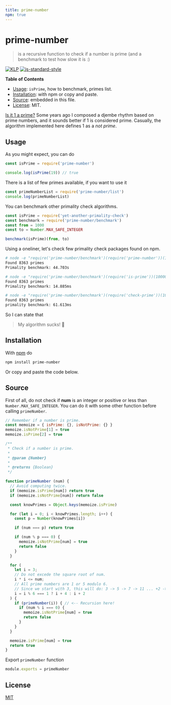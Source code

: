 ```yaml
---
title: prime-number
npm: true
---
```

# prime-number

> is a recursive function to check if a number is prime (and a benchmark to test how slow it is :)

[![KLP](https://img.shields.io/badge/kiss-literate-orange.svg)](https://github.com/fibo/kiss-literate-programming)
[![js-standard-style](https://img.shields.io/badge/code%20style-standard-brightgreen.svg)](http://standardjs.com/)

**Table of Contents**

* [Usage](#usage): `isPrime`, how to benchmark, primes list.
* [Installation](#installation): with npm or copy and paste.
* [Source](#source): embedded in this file.
* [License](#license): MIT.

[Is it 1 a prime?](https://en.wikipedia.org/wiki/Prime_number#Primality_of_one)
Some years ago I composed a djembe rhythm based on prime numbers, and it sounds better if 1 is considered prime. Casually, the algorithm implemented here defines 1 as a *not prime*.

## Usage

As you might expect, you can do

```js
const isPrime = require('prime-number')

console.log(isPrime(19)) // true
```

There is a list of few primes available, if you want to use it

```js
const primeNumberList = require('prime-number/list')
console.log(primeNumberList)
```

You can benchmark other primality check algorithms.

```js
const isPrime = require('yet-another-primality-check')
const benchmark = require('prime-number/benchmark')
const from = 1000
const to = Number.MAX_SAFE_INTEGER

benchmark(isPrime)(from, to)
```

Using a oneliner, let's check few primality check packages found on npm.

```bash
# node -e "require('prime-number/benchmark')(require('prime-number'))(10000, 100000)"
Found 8363 primes
Primality benchmark: 44.703s

# node -e "require('prime-number/benchmark')(require('is-prime'))(10000, 100000)"
Found 8363 primes
Primality benchmark: 14.885ms

# node -e "require('prime-number/benchmark')(require('check-prime'))(10000, 100000)"
Found 8363 primes
primality benchmark: 61.613ms
```

So I can state that

> My algorithm sucks! 🐸

## Installation

With [npm](https://npmjs.org/) do

```bash
npm install prime-number
```

Or copy and paste the code below.

## Source

First of all, do not check if **num** is an integer or positive or less than `Number.MAX_SAFE_INTEGER`.
You can do it with some other function before calling `primeNumber`.

```javascript
// Remember if a number is prime.
const memoize = { isPrime: {}, isNotPrime: {} }
memoize.isNotPrime[1] = true
memoize.isPrime[2] = true

/**
 * Check if a number is prime.
 *
 * @param {Number}
 *
 * @returns {Boolean}
 */

function primeNumber (num) {
  // Avoid computing twice.
  if (memoize.isPrime[num]) return true
  if (memoize.isNotPrime[num]) return false

  const knowPrimes = Object.keys(memoize.isPrime)

  for (let i = 0; i < knowPrimes.length; i++) {
    const p = Number(knowPrimes[i])

    if (num === p) return true

    if (num % p === 0) {
      memoize.isNotPrime[num] = true
      return false
    }
  }

  for (
    let i = 3;
    // Do not excede the square root of num.
    i * i <= num;
    // All prime numbers are 1 or 5 modulo 6.
    // Since we start with 3, this will do: 3 -> 5 -> 7 -> 11 ... +2 -> +4 -> +2 -> +4 ...
    i = i % 6 === 1 ? i + 4 : i + 2
  ) {
    if (primeNumber(i)) { // <-- Recursion here!
      if (num % i === 0) {
        memoize.isNotPrime[num] = true
        return false
      }
    }
  }

  memoize.isPrime[num] = true
  return true
}
```

Export `primeNumber` function

```javascript
module.exports = primeNumber
```

## License

[MIT](http://g14n.info/mit-license/)

